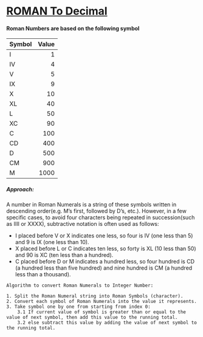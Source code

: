 # [ROMAN To Decimal](https://www.geeksforgeeks.org/converting-roman-numerals-decimal-lying-1-3999/)

#### Roman Numbers are based on the following symbol

| Symbol | Value |
| ------ | ------: |
| I       |     1 |
|  IV      |     4 |
|  V       |     5 |
|  IX      |     9 |
|  X       |     10 |
|  XL      |     40 |
|  L       |     50 |
|  XC      |     90 |
|  C       |     100 |
|  CD      |     400 |
|  D       |     500 |
|  CM      |     900 | 
|  M       |     1000 |


##### Approach:
A number in Roman Numerals is a string of these symbols written in descending order(e.g. M’s first, followed by D’s, etc.). However, in a few specific cases, to avoid four characters being repeated in succession(such as IIII or XXXX), subtractive notation is often used as follows:

* I placed before V or X indicates one less, so four is IV (one less than 5) and 9 is IX (one less than 10).
* X placed before L or C indicates ten less, so forty is XL (10 less than 50) and 90 is XC (ten less than a hundred).
* C placed before D or M indicates a hundred less, so four hundred is CD (a hundred less than five hundred) and nine hundred is CM (a hundred less than a thousand).


```
Algorithm to convert Roman Numerals to Integer Number:  

1. Split the Roman Numeral string into Roman Symbols (character).
2. Convert each symbol of Roman Numerals into the value it represents.
3. Take symbol one by one from starting from index 0: 
	3.1 If current value of symbol is greater than or equal to the value of next symbol, then add this value to the running total.
	3.2 else subtract this value by adding the value of next symbol to the running total.
```
